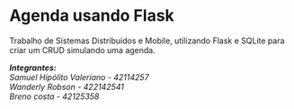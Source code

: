 # Agenda usando Flask
Trabalho de Sistemas Distribuídos e Mobile, utilizando Flask e SQLite para criar um CRUD simulando uma agenda.

**_Integrantes:_**  
_Samuel Hipólito Valeriano - 42114257_  
_Wanderly Robson - 422142541_  
_Breno costa - 42125358_
